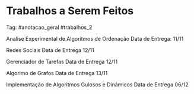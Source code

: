 # Trabalhos a Serem Feitos

Tag: #anotacao_geral #trabalhos_2

Analise Experimental de Algoritmos de Ordenação
Data de Entrega: 11/11

Redes Sociais
Data de Entrega 12/11

Gerenciador de Tarefas
Data de Entrega 12/11

Algorimo de Grafos
Data de Entrega 13/11

Implementação de Algoritmos Gulosos e Dinâmicos
Data de Entrega 06/12
